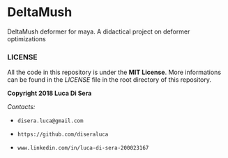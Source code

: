 # DeltaMush
DeltaMush deformer for maya. A didactical project on deformer optimizations

### LICENSE
All the code in this repository is under the **MIT License**.
More informations can be found in the *LICENSE* file in the root directory of this repository.

**Copyright 2018 Luca Di Sera**

*Contacts:*
*     disera.luca@gmail.com
*     https://github.com/diseraluca
*     www.linkedin.com/in/luca-di-sera-200023167